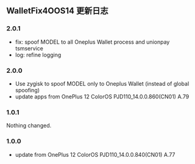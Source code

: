 ## WalletFix4OOS14 更新日志

### 2.0.1

- fix: spoof MODEL to all Oneplus Wallet process and unionpay tsmservice
- log: refine logging

### 2.0.0

- Use zygisk to spoof MODEL only to Oneplus Wallet (instead of global spoofing)
- update apps from OnePlus 12 ColorOS PJD110_14.0.0.860(CN01) A.79

### 1.0.1

Nothing changed.

### 1.0.0

- update from OnePlus 12 ColorOS PJD110_14.0.0.840(CN01) A.77
